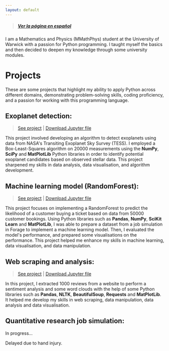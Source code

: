 ```yaml
---
layout: default
---
```


> ##### [Ver la página en español](./spanish.html)

I am a Mathematics and Physics (MMathPhys) student at the University of Warwick with a passion for Python programming. I taught myself the basics and then decided to deepen my knowledge through some university modules.

# Projects
These are some projects that highlight my ability to apply Python across different domains, demonstrating problem-solving skills, coding proficiency, and a passion for working with this programming language.

## Exoplanet detection:
> [See project](https://hongyicheng3.github.io/portfolio/Exoplanet_detection.html) |
[Download Jupyter file](assets/Exoplanet_detection.ipynb)


This project involved developing an algorithm to detect exoplanets using data from NASA's Transiting Exoplanet Sky Survey (TESS). I employed a Box-Least-Squares algorithm on 20000 measurements using the **NumPy**, **SciPy** and **MatPlotLib** Python libraries in order to identify potential exoplanet candidates based on observed stellar data. This project sharpened my skills in data analysis, data visualisation, and algorithm development.


## Machine learning model (RandomForest):
> [See project](https://hongyicheng3.github.io/portfolio/random_forest.html) |
[Download Jupyter file](assets/random_forest.ipynb)

This project focuses on implementing a RandomForest to predict the likelihood of a customer buying a ticket based on data from 50000 customer bookings. Using Python libraries such as **Pandas**, **NumPy**, **SciKit Learn** and **MatPlotLib**, I was able to prepare a dataset from a job simulation in Forage to implement a machine learning model. Then, I evaluated the model's performance, and prepared some visualisations on the performance. This project helped me enhance my skills in machine learning, data visualisation, and data manipulation.


## Web scraping and analysis:
> [See project](https://hongyicheng3.github.io/portfolio/web_scraping.html) |
[Download Jupyter file](assets/web_scraping.ipynb)

In this project, I extracted 1000 reviews from a website to perform a sentiment analysis and some word clouds with the help of some Python libraries such as **Pandas**, **NLTK**, **BeautifulSoup**, **Requests** and **MatPlotLib**. It helped me develop my skills in web scraping, data manipulation, data analysis and data visualisation.


## Quantitative research job simulation:
In progress... 

Delayed due to hand injury.

